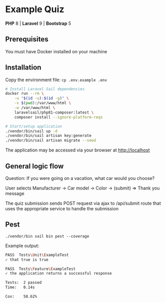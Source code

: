 Example Quiz
=======
**PHP** 8 | **Laravel** 9 | **Bootstrap** 5

## Prerequisites
You must have Docker installed on your machine

## Installation
Copy the environment file: `cp .env.example .env`

```bash
# Install Laravel Sail dependencies
docker run --rm \
    -u "$(id -u):$(id -g)" \
    -v $(pwd):/var/www/html \
    -w /var/www/html \
    laravelsail/php81-composer:latest \
    composer install --ignore-platform-reqs

# Start/setup application
./vendor/bin/sail up -d
./vendor/bin/sail artisan key:generate
./vendor/bin/sail artisan migrate --seed
```

The application may be accessed via your browser at [http://localhost](http://localhost)

## General logic flow
Question: If you were going on a vacation, what car would you choose?

User selects Manufacturer -> Car model -> Color -> (submit) => Thank you message

The quiz submission sends POST request via ajax to /api/submit route that uses the appropriate service to handle the submission

## Pest
`./vendor/bin sail bin pest --coverage`

Example output:
```bash
PASS  Tests\Unit\ExampleTest
✓ that true is true

PASS  Tests\Feature\ExampleTest
✓ the application returns a successful response

Tests:  2 passed
Time:   0.14s

Cov:    58.62%
```

